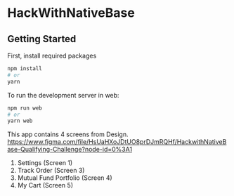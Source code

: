 # HackWithNativeBase

## Getting Started

First, install required packages

```bash
npm install
# or
yarn
```

To run the development server in web:

```bash
npm run web
# or
yarn web
```

This app contains 4 screens from Design. https://www.figma.com/file/HsUaHXoJDtUO8prDJmRQHf/HackwithNativeBase-Qualifying-Challenge?node-id=0%3A1

1. Settings (Screen 1)
2. Track Order (Screen 3)
3. Mutual Fund Portfolio (Screen 4)
4. My Cart (Screen 5)
